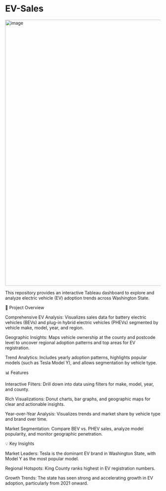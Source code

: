 # EV-Sales
<img width="1658" height="859" alt="image" src="https://github.com/user-attachments/assets/5ed6c765-9780-402f-83e5-493b1b93e993" />

This repository provides an interactive Tableau dashboard to explore and analyze electric vehicle (EV) adoption trends across Washington State.

🚗 Project Overview

Comprehensive EV Analysis: Visualizes sales data for battery electric vehicles (BEVs) and plug-in hybrid electric vehicles (PHEVs) segmented by vehicle make, model, year, and region.

Geographic Insights: Maps vehicle ownership at the county and postcode level to uncover regional adoption patterns and top areas for EV registration.

Trend Analytics: Includes yearly adoption patterns, highlights popular models (such as Tesla Model Y), and allows segmentation by vehicle type.

📊 Features

Interactive Filters: Drill down into data using filters for make, model, year, and county.

Rich Visualizations: Donut charts, bar graphs, and geographic maps for clear and actionable insights.

Year-over-Year Analysis: Visualizes trends and market share by vehicle type and brand over time.

Market Segmentation: Compare BEV vs. PHEV sales, analyze model popularity, and monitor geographic penetration.

💡 Key Insights

Market Leaders: Tesla is the dominant EV brand in Washington State, with Model Y as the most popular model.

Regional Hotspots: King County ranks highest in EV registration numbers.

Growth Trends: The state has seen strong and accelerating growth in EV adoption, particularly from 2021 onward.
